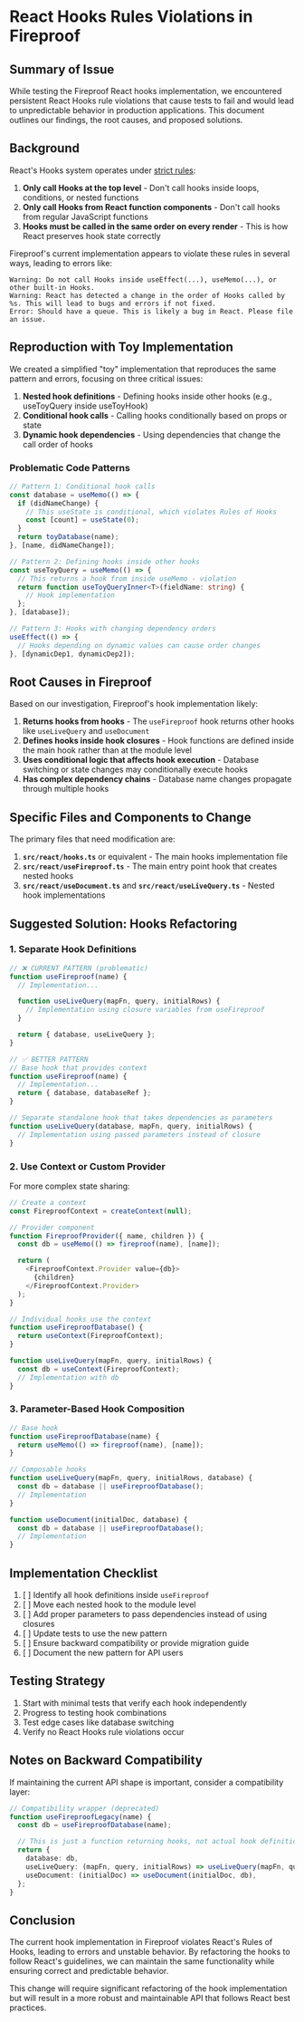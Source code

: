 # React Hooks Rules Violations in Fireproof

## Summary of Issue

While testing the Fireproof React hooks implementation, we encountered persistent React Hooks rule violations that cause tests to fail and would lead to unpredictable behavior in production applications. This document outlines our findings, the root causes, and proposed solutions.

## Background

React's Hooks system operates under [strict rules](https://reactjs.org/docs/hooks-rules.html):

1. **Only call Hooks at the top level** - Don't call hooks inside loops, conditions, or nested functions
2. **Only call Hooks from React function components** - Don't call hooks from regular JavaScript functions
3. **Hooks must be called in the same order on every render** - This is how React preserves hook state correctly

Fireproof's current implementation appears to violate these rules in several ways, leading to errors like:

```
Warning: Do not call Hooks inside useEffect(...), useMemo(...), or other built-in Hooks.
Warning: React has detected a change in the order of Hooks called by %s. This will lead to bugs and errors if not fixed.
Error: Should have a queue. This is likely a bug in React. Please file an issue.
```

## Reproduction with Toy Implementation

We created a simplified "toy" implementation that reproduces the same pattern and errors, focusing on three critical issues:

1. **Nested hook definitions** - Defining hooks inside other hooks (e.g., useToyQuery inside useToyHook)
2. **Conditional hook calls** - Calling hooks conditionally based on props or state
3. **Dynamic hook dependencies** - Using dependencies that change the call order of hooks

### Problematic Code Patterns

```typescript
// Pattern 1: Conditional hook calls
const database = useMemo(() => {
  if (didNameChange) {
    // This useState is conditional, which violates Rules of Hooks
    const [count] = useState(0);
  }
  return toyDatabase(name);
}, [name, didNameChange]);

// Pattern 2: Defining hooks inside other hooks
const useToyQuery = useMemo(() => {
  // This returns a hook from inside useMemo - violation
  return function useToyQueryInner<T>(fieldName: string) {
    // Hook implementation
  };
}, [database]);

// Pattern 3: Hooks with changing dependency orders
useEffect(() => {
  // Hooks depending on dynamic values can cause order changes
}, [dynamicDep1, dynamicDep2]);
```

## Root Causes in Fireproof

Based on our investigation, Fireproof's hook implementation likely:

1. **Returns hooks from hooks** - The `useFireproof` hook returns other hooks like `useLiveQuery` and `useDocument`
2. **Defines hooks inside hook closures** - Hook functions are defined inside the main hook rather than at the module level
3. **Uses conditional logic that affects hook execution** - Database switching or state changes may conditionally execute hooks
4. **Has complex dependency chains** - Database name changes propagate through multiple hooks

## Specific Files and Components to Change

The primary files that need modification are:

1. **`src/react/hooks.ts`** or equivalent - The main hooks implementation file
2. **`src/react/useFireproof.ts`** - The main entry point hook that creates nested hooks
3. **`src/react/useDocument.ts`** and **`src/react/useLiveQuery.ts`** - Nested hook implementations

## Suggested Solution: Hooks Refactoring

### 1. Separate Hook Definitions

```typescript
// ❌ CURRENT PATTERN (problematic)
function useFireproof(name) {
  // Implementation...

  function useLiveQuery(mapFn, query, initialRows) {
    // Implementation using closure variables from useFireproof
  }

  return { database, useLiveQuery };
}

// ✅ BETTER PATTERN
// Base hook that provides context
function useFireproof(name) {
  // Implementation...
  return { database, databaseRef };
}

// Separate standalone hook that takes dependencies as parameters
function useLiveQuery(database, mapFn, query, initialRows) {
  // Implementation using passed parameters instead of closure
}
```

### 2. Use Context or Custom Provider

For more complex state sharing:

```typescript
// Create a context
const FireproofContext = createContext(null);

// Provider component
function FireproofProvider({ name, children }) {
  const db = useMemo(() => fireproof(name), [name]);

  return (
    <FireproofContext.Provider value={db}>
      {children}
    </FireproofContext.Provider>
  );
}

// Individual hooks use the context
function useFireproofDatabase() {
  return useContext(FireproofContext);
}

function useLiveQuery(mapFn, query, initialRows) {
  const db = useContext(FireproofContext);
  // Implementation with db
}
```

### 3. Parameter-Based Hook Composition

```typescript
// Base hook
function useFireproofDatabase(name) {
  return useMemo(() => fireproof(name), [name]);
}

// Composable hooks
function useLiveQuery(mapFn, query, initialRows, database) {
  const db = database || useFireproofDatabase();
  // Implementation
}

function useDocument(initialDoc, database) {
  const db = database || useFireproofDatabase();
  // Implementation
}
```

## Implementation Checklist

1. [ ] Identify all hook definitions inside `useFireproof`
2. [ ] Move each nested hook to the module level
3. [ ] Add proper parameters to pass dependencies instead of using closures
4. [ ] Update tests to use the new pattern
5. [ ] Ensure backward compatibility or provide migration guide
6. [ ] Document the new pattern for API users

## Testing Strategy

1. Start with minimal tests that verify each hook independently
2. Progress to testing hook combinations
3. Test edge cases like database switching
4. Verify no React Hooks rule violations occur

## Notes on Backward Compatibility

If maintaining the current API shape is important, consider a compatibility layer:

```typescript
// Compatibility wrapper (deprecated)
function useFireproofLegacy(name) {
  const db = useFireproofDatabase(name);

  // This is just a function returning hooks, not actual hook definitions
  return {
    database: db,
    useLiveQuery: (mapFn, query, initialRows) => useLiveQuery(mapFn, query, initialRows, db),
    useDocument: (initialDoc) => useDocument(initialDoc, db),
  };
}
```

## Conclusion

The current hook implementation in Fireproof violates React's Rules of Hooks, leading to errors and unstable behavior. By refactoring the hooks to follow React's guidelines, we can maintain the same functionality while ensuring correct and predictable behavior.

This change will require significant refactoring of the hook implementation but will result in a more robust and maintainable API that follows React best practices.
